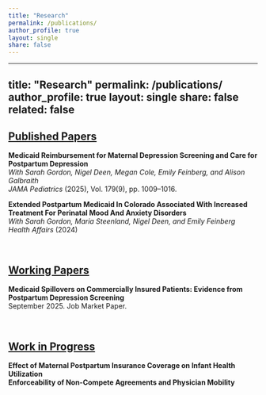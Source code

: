 ```yaml
---
title: "Research"
permalink: /publications/
author_profile: true
layout: single
share: false
---
```

---
title: "Research"
permalink: /publications/
author_profile: true
layout: single
share: false
related: false
---

<h2 style="text-decoration: underline;">Published Papers</h2>

**Medicaid Reimbursement for Maternal Depression Screening and Care for Postpartum Depression**  
*With Sarah Gordon, Nigel Deen, Megan Cole, Emily Feinberg, and Alison Galbraith*  
*JAMA Pediatrics* (2025), Vol. 179(9), pp. 1009–1016.

**Extended Postpartum Medicaid In Colorado Associated With Increased Treatment For Perinatal Mood And Anxiety Disorders**  
*With Sarah Gordon, Maria Steenland, Nigel Deen, and Emily Feinberg*  
*Health Affairs* (2024)

<br>

<h2 style="text-decoration: underline;">Working Papers</h2>

**Medicaid Spillovers on Commercially Insured Patients: Evidence from Postpartum Depression Screening**  
September 2025. Job Market Paper.

<br>

<h2 style="text-decoration: underline;">Work in Progress</h2>

**Effect of Maternal Postpartum Insurance Coverage on Infant Health Utilization**  
**Enforceability of Non-Compete Agreements and Physician Mobility**
